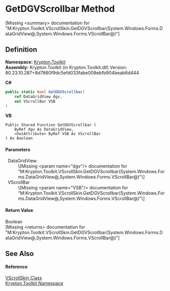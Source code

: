 # GetDGVScrollbar Method


\[Missing &lt;summary&gt; documentation for "M:Krypton.Toolkit.VScrollSkin.GetDGVScrollbar(System.Windows.Forms.DataGridView@,System.Windows.Forms.VScrollBar@)"\]



## Definition
**Namespace:** <a href="79d2eac2-21f4-54ff-7552-b20c33c30600.md">Krypton.Toolkit</a>  
**Assembly:** Krypton.Toolkit (in Krypton.Toolkit.dll) Version: 80.23.10.287+8d7660f9dc5efd033fabe008ebfb904beab6d444

**C#**
``` C#
public static bool GetDGVScrollbar(
	ref DataGridView dgv,
	out VScrollBar VSB
)
```
**VB**
``` VB
Public Shared Function GetDGVScrollbar ( 
	ByRef dgv As DataGridView,
	<OutAttribute> ByRef VSB As VScrollBar
) As Boolean
```



#### Parameters
<dl><dt>  DataGridView</dt><dd>\[Missing &lt;param name="dgv"/&gt; documentation for "M:Krypton.Toolkit.VScrollSkin.GetDGVScrollbar(System.Windows.Forms.DataGridView@,System.Windows.Forms.VScrollBar@)"\]</dd><dt>  VScrollBar</dt><dd>\[Missing &lt;param name="VSB"/&gt; documentation for "M:Krypton.Toolkit.VScrollSkin.GetDGVScrollbar(System.Windows.Forms.DataGridView@,System.Windows.Forms.VScrollBar@)"\]</dd></dl>

#### Return Value
Boolean  
\[Missing &lt;returns&gt; documentation for "M:Krypton.Toolkit.VScrollSkin.GetDGVScrollbar(System.Windows.Forms.DataGridView@,System.Windows.Forms.VScrollBar@)"\]

## See Also


#### Reference
<a href="c9914e76-d147-debc-3e3a-8f31590bdb6a.md">VScrollSkin Class</a>  
<a href="79d2eac2-21f4-54ff-7552-b20c33c30600.md">Krypton.Toolkit Namespace</a>  
